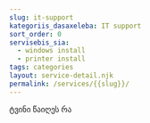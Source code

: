 ```yaml
---
slug: it-support
kategoriis_dasaxeleba: IT support
sort_order: 0
servisebis_sia:
  - windows install
  - printer install
tags: categories
layout: service-detail.njk
permalink: /services/{{slug}}/
---
```

ტვინი წაიღეს რა
